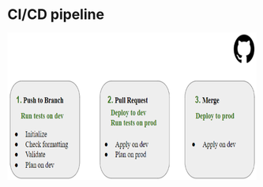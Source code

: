 # CI/CD pipeline

<p align="center">
  <img width="800" height="300" src=./assets/TfPipeline.PNG>
</p>